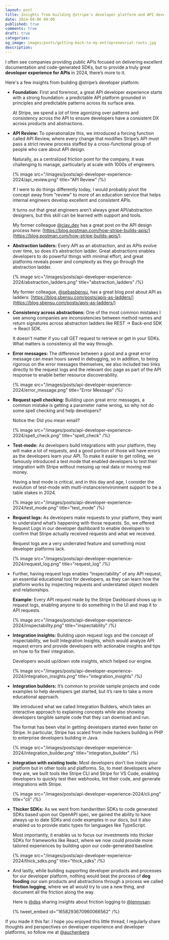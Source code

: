```yaml
---
layout: post
title: Insights from building @stripe's developer platform and API developer experience
date: 2024-04-06 09:00
published: true
comments: true
draft: true
categories:
og_image: images/posts/getting-back-to-my-entrepreneurial-roots.jpg
description:
---
```


I often see companies providing public APIs focused on delivering excellent documentation and code-generated SDKs, but to provide a truly great **developer experience for APIs** in 2024, there’s more to it.

Here's a few insights from building @stripe’s developer platform:

- **Foundation:** First and foremost, a great API developer experience starts with a strong foundation: a predictable API platform grounded in principles and predictable patterns across its surface area.

  At Stripe, we spend a *lot* of time agonizing over patterns and consistency across the API to ensure developers have a consistent DX across products and abstractions.

- **API Review:** To operationalize this, we introduced a forcing function called API Review, where every change that modifies Stripe’s API must pass a strict review process staffed by a cross-functional group of people who care about API design.

  Naturally, as a centralized friction point for the company, it was challenging to manage, particularly at scale with 1000s of engineers.

  {% image src="/images/posts/api-developer-experience-2024/api_review.png" title="API Review" /%}

  If I were to do things differently today, I would probably pivot the concept away from “review” to more of an education service that helps internal engineers develop excellent and consistent APIs.

  It turns out that great engineers aren’t always great API/abstraction designers, but this skill can be learned with support and tools.

  My former colleague [@cjav_dev](https://twitter.com/cjav_dev/) has a great post on the API design process here: [https://blog.postman.com/how-stripe-builds-apis/](https://blog.postman.com/how-stripe-builds-apis/).

- **Abstraction ladders:** Every API as an abstraction, and as APIs evolve over time, so does it’s abstraction ladder. Great abstractions enables developers to do powerful things with minimal effort, and great platforms reveals power and complexity as they go through the abstraction ladder.

  {% image src="/images/posts/api-developer-experience-2024/abstraction_ladders.png" title="abstraction_ladders" /%}

  My former colleague, [@sebasbensu](https://twitter.com/sebasbensu/), has a great blog post about API as ladders: [https://blog.sbensu.com/posts/apis-as-ladders/](https://blog.sbensu.com/posts/apis-as-ladders/)

- **Consistency across abstractions:** One of the most common mistakes I see among companies are inconsistencies between method names and return signatures across abstraction ladders like REST → Back-end SDK → React SDK.

  It doesn't matter if you call GET request to retrieve or get in your SDKs. What matters is consistency all the way through.

- **Error messages:** The difference between a good and a great error message can mean hours saved in debugging, so in addition, to being rigorous on the error messages themselves, we also included two links directly to the request logs and the relevant doc page as part of the API response to enable better resource discoverability.

  {% image src="/images/posts/api-developer-experience-2024/error_message.png" title="Error Message" /%}

- **Request spell checking:** Building upon great error messages, a common mistake is getting a parameter name wrong, so why not do some spell checking and help developers?

  Notice the: Did you mean email?

  {% image src="/images/posts/api-developer-experience-2024/spell_check.png" title="spell_check" /%}

- **Test-mode:** As developers build integrations with your platform, they will make a lot of requests, and a good portion of those will have errors as the developers learn your API. To make it easier to get rolling, we famously introduced a test mode that enabled developers to test their integration with Stripe without messing up real data or moving real money.

  Having a test mode is critical, and in this day and age, I consider the evolution of test-mode with multi-instance/environment support to be a table stakes in 2024.

  {% image src="/images/posts/api-developer-experience-2024/test_mode.png" title="test_mode" /%}

- **Request logs:** As developers make requests to your platform, they want to understand what’s happening with those requests. So, we offered Request Logs in our developer dashboard to enable developers to confirm that Stripe actually received requests and what we received.

  Request logs are a very underrated feature and something most developer platforms lack.

  {% image src="/images/posts/api-developer-experience-2024/request_log.png" title="request_log" /%}

- Further, having request logs enables “inspectability” of any API request, an essential educational tool for developers, as they can learn how the platform works by inspecting requests and understated object models and relationships.

  **Example:** Every API request made by the Stripe Dashboard shows up in request logs, enabling anyone to do something in the UI and map it to API requests.

  {% image src="/images/posts/api-developer-experience-2024/inspectability.png" title="inspectability" /%}

- **Integration insights:** Building upon request logs and the concept of inspectability, we built Integration Insights, which would analyze API request errors and provide developers with actionable insights and tips on how to fix their integration.

  Developers would up/down vote insights, which helped our engine.

  {% image src="/images/posts/api-developer-experience-2024/integration_insights.png" title="integration_insights" /%}

- **Integration builders:** It’s common to provide sample projects and code examples to help developers get started, but it’s rare to take a more educational approach.

  We introduced what we called Integration Builders, which takes an interactive approach to explaining concepts while also showing developers tangible sample code that they can download and run.

  The format has been vital in getting developers started even faster on Stripe. In particular, Stripe has scaled from indie hackers building in PHP to enterprise developers building in Java.

  {% image src="/images/posts/api-developer-experience-2024/integration_builder.png" title="integration_builder" /%}

- **Integration with existing tools:** Most developers don’t live inside your platform but in other tools and platforms. So, to meet developers where they are, we built tools like Stripe CLI and Stripe for VS Code, enabling developers to quickly test their webhooks, lint their code, and generate integrations with Stripe.

  {% image src="/images/posts/api-developer-experience-2024/cli.png" title="cli" /%}

- **Thicker SDKs:** As we went from handwritten SDKs to code generated SDKs based upon our OpenAPI spec, we gained the ability to have always up to date SDKs and code examples in our docs, but it also enabled us to provide static types for languages like TypeScript.

  Most importantly, it enables us to focus our investments into thicker SDKs for frameworks like React, where we now could provide more tailored experiences by building upon our code-generated baseline.

  {% image src="/images/posts/api-developer-experience-2024/thick_sdks.png" title="thick_sdks" /%}

- And lastly, while building supporting developer products and processes for our developer platform, nothing would beat the process of **dog fooding** our own products and abstractions through a process we called **friction logging**, where we all would try to use a new thing, and document all the friction along the way.

  Here is [@dps](https://twitter.com/dps) sharing insights about friction logging to [@lennysan](https://twitter.com/lennysan/):

  {% tweet_embed id="1658293670960066562" /%}

If you made it this far: I hope you enjoyed this little thread, I regularly share thoughts and perspectives on developer experience and developer platforms, so follow me at [@auchenberg](https://twitter.com/auchenberg)
